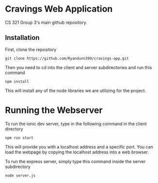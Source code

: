 # Cravings Web Application
CS 321 Group 3's main github repository.

## Installation

First, clone the repository
```
git clone https://github.com/Ryandunn399/cravings-app.git
```
Then you need to cd into the client and server subdirectories and run this command
```
npm install
```
This will install any of the node libraries we are utilizing for the project.

# Running the Webserver
To run the ionic dev server, type in the following command in the client directory
```
npm run start
```
This will provide you with a localhost address and a specific port.  You can load the webpage by copying the localhost address into a web browser.

To run the express server, simply type this command inside the server subdirectory
```
node server.js
```
